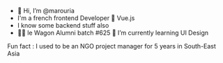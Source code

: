 - 👋 Hi, I’m @marouria
- I'm a french frontend Developer 💜 Vue.js
- I know some backend stuff also
- 👩‍🎓 le Wagon Alumni batch #625
🌱 I’m currently learning UI Design

Fun fact : I used to be an NGO project manager for 5 years in South-East Asia
